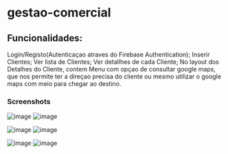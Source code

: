 # gestao-comercial
## Funcionalidades:

Login/Registo(Autenticaçao atraves do Firebase Authentication);
Inserir Clientes;
Ver lista de Clientes;
Ver detallhes de cada Cliente;
No layout dos Detalhes do Cliente, contem Menu com opçao de consultar google maps, que nos permite ter a direçao precisa do cliente ou mesmo utilizar o google maps com meio para chegar ao destino. 

### Screenshots
![image](https://user-images.githubusercontent.com/34281481/35814845-04fc33fc-0a8f-11e8-8ad8-588e5a94f3d1.png)
![image](https://user-images.githubusercontent.com/34281481/35815497-86fc7d3e-0a90-11e8-9fbd-12ea739047c4.png)

![image](https://user-images.githubusercontent.com/34281481/35815532-a3314278-0a90-11e8-8e61-95cd6159ee73.png)
![image](https://user-images.githubusercontent.com/34281481/35815599-c4ef7146-0a90-11e8-937b-a374866541e7.png)

![image](https://user-images.githubusercontent.com/34281481/35815649-eed2ad52-0a90-11e8-98b1-77659e982308.png)
![image](https://user-images.githubusercontent.com/34281481/35815730-18eac1e2-0a91-11e8-96b1-df93cb993c66.png)
